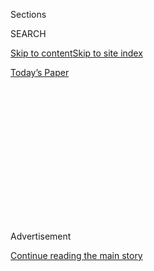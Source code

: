 <div id="app">

<div>

<div>

<div>

<div class="NYTAppHideMasthead css-1q2w90k e1suatyy0">

<div class="section css-ui9rw0 e1suatyy2">

<div class="css-eph4ug er09x8g0">

<div class="css-6n7j50">

</div>

<span class="css-1dv1kvn">Sections</span>

<div class="css-10488qs">

<span class="css-1dv1kvn">SEARCH</span>

</div>

[Skip to content](#site-content)[Skip to site
index](#site-index)

</div>

<div class="css-10698na e1huz5gh0">

</div>

</div>

<div id="masthead-bar-one" class="section hasLinks css-15hmgas e1csuq9d3">

<div class="css-uqyvli e1csuq9d0">

</div>

<div class="css-1uqjmks e1csuq9d1">

</div>

<div class="css-9e9ivx">

[](https://myaccount.nytimes3xbfgragh.onion/auth/login?response_type=cookie&client_id=vi)

</div>

<div class="css-1bvtpon e1csuq9d2">

[Today’s
Paper](https://www.nytimes3xbfgragh.onion/section/todayspaper)

</div>

</div>

</div>

</div>

<div data-aria-hidden="false">

<div id="site-content" data-role="main">

<div>

<div class="css-1aor85t" style="opacity:0.000000001;z-index:-1;visibility:hidden">

<div class="css-1hqnpie">

<div class="css-epjblv">

<span class="css-100wwgy">10 Eclectic Homes to Get Lost
In</span>

</div>

<div class="css-k008qs">

<div class="css-o5pzib">

<span class="css-18z7m18"></span>

<div>

</div>

</div>

<span class="css-1n6z4y">https://nyti.ms/2zoiIfY</span>

<div class="css-1705lsu">

<div class="css-4xjgmj">

<div class="css-4skfbu" data-role="toolbar" data-aria-label="Social Media Share buttons, Save button, and Comments Panel with current comment count" data-testid="share-tools">

  - 
  - 
  - 
  - 
    
    <div class="css-6n7j50">
    
    </div>

  - 

</div>

</div>

</div>

</div>

</div>

</div>

<div class="css-13pd83m">

</div>

<div id="top-wrapper" class="css-1sy8kpn">

<div id="top-slug" class="css-l9onyx">

Advertisement

</div>

[Continue reading the main
story](#after-top)

<div class="ad top-wrapper" style="text-align:center;height:100%;display:block;min-height:250px">

<div id="top" class="place-ad" data-position="top" data-size-key="top">

</div>

</div>

<div id="after-top">

</div>

</div>

<div>

<div id="sponsor-wrapper" class="css-1hyfx7x">

<div id="sponsor-slug" class="css-19vbshk">

Supported by

</div>

[Continue reading the main
story](#after-sponsor)

<div id="sponsor" class="ad sponsor-wrapper" style="text-align:center;height:100%;display:block">

</div>

<div id="after-sponsor">

</div>

</div>

<div class="css-186x18t">

</div>

<div class="css-1vkm6nb ehdk2mb0">

# 10 Eclectic Homes to Get Lost In

</div>

Rooms that are not just different than those you’re self-isolating in
but unlike most others, too.

<div class="css-bn0qp euiyums0">

<div class="css-l15eau e16638kd2">

Published May 8, 2020Updated May 9,
2020

</div>

<div class="css-4xjgmj">

<div class="css-pvvomx" data-role="toolbar" data-aria-label="Social Media Share buttons, Save button, and Comments Panel with current comment count" data-testid="share-tools">

  - 
  - 
  - 
  - 
    
    <div class="css-6n7j50">
    
    </div>

  - 

</div>

</div>

</div>

</div>

<div class="section meteredContent css-1r7ky0e" name="articleBody" itemprop="articleBody">

<div class="css-1fanzo5 StoryBodyCompanionColumn">

<div class="css-53u6y8">

Months into collective efforts to [flatten the
curve](https://www.nytimes3xbfgragh.onion/article/flatten-curve-coronavirus.html),
those of us lucky enough to be [working
remotely](https://www.nytimes3xbfgragh.onion/2020/03/10/technology/working-from-home.html)
may be feeling overly familiar with our own homes, rooms once traveled
through quite casually on our way to somewhere else and that must now
function as our entire world. Inevitably, they fall short, and we start
to imagine ourselves — worry-free — in different, better versions. [Zoom
calls](https://www.nytimes3xbfgragh.onion/2020/04/09/technology/zoom-security.html)
and Instagram Live clips taunt us with small slivers of alternatives —
intimacy has, in so many ways, been curtailed, and yet we’re getting
glimpses into spaces we’ve never seen before. Perhaps you, too, have
been distracted by the poster, stack of books or unusually colored wall
behind the person on the other end of the platform and wondered about
what is just out of view and what it might reveal about its owner’s true
essence.

</div>

</div>

<div>

</div>

<div class="css-1fanzo5 StoryBodyCompanionColumn">

<div class="css-53u6y8">

To satisfy that voyeuristic impulse, we recommend browsing some of the
most eclectic homes featured in T. These spaces are imbued not simply
with good taste (which over time can become stale) but with a point of
view, and therefore really do seem like worlds unto themselves. Take the
immaculately preserved Corona, Queens,
[abode](https://www.nytimes3xbfgragh.onion/2020/02/20/t-magazine/louis-armstrong-home-queens.html)
of the musician Louis Armstrong (with its mirrored bathroom and
space-age-inspired kitchen), a [surrealist
house](https://www.nytimes3xbfgragh.onion/2019/11/05/t-magazine/portland-house-allie-furlotti-osmose-design.html)
in Portland with LED lights lining the staircase or an erotic film
studio turned [California dream
house](https://www.nytimes3xbfgragh.onion/2018/09/14/t-magazine/los-angeles-dream-house-flamingo-estate.html).
Each one is its own sort of sanctuary, and a virtual tour or two is sure
to get you, however briefly, out of your house and head.

</div>

</div>

![<span class="css-1l9o2ey e13ogyst0">The artist and creative director
invite T into their eclectic farmhouse, Linceowitz, in Ghent,
N.Y.</span><span class="css-cch8ym"><span class="css-1dv1kvn">Credit</span><span class="css-1nlbvxy e1z0qqy90" itemprop="copyrightHolder"><span class="css-1ly73wi e1tej78p0">Credit...</span><span>Scott
J.
Ross</span></span></span>](https://static01.graylady3jvrrxbe.onion/images/2019/07/16/t-magazine/16tmag-cary-01/16tmag-cary-01-videoSixteenByNineJumbo1600.png)

<div class="css-1fanzo5 StoryBodyCompanionColumn">

<div class="css-53u6y8">

### <span>**[An Eccentric Upstate Home That Some People Confuse for a Restaurant](https://www.nytimes3xbfgragh.onion/2019/07/17/t-magazine/art/cary-leibowitz-simon-lince-upstate-home.html)**</span>

In 2005, the creative director Simon Lince and the artist Cary Leibowitz
(who sometimes works under the memorable sobriquet Candy Ass) purchased
a [farmhouse in
Ghent](https://www.nytimes3xbfgragh.onion/2017/10/23/t-magazine/columbia-county-gay-utopia-new-york.html),
in upstate New York. Its main purpose was to act as a weekend retreat
(Leibowitz owns a [no less distinctive
townhouse](https://www.nytimes3xbfgragh.onion/video/t-magazine/design/100000005955125/house-tour-cary-leibowitz.html?playlistId=video/house-tours)
in Harlem), but it’s also an effective warehouse for their sprawling
collection of antiques and art objects — including a marquee of aluminum
letters spelling out “Linceowitz,” a combination of their two names,
below which, in 2016, the couple married.

</div>

</div>

<div class="css-1fanzo5 StoryBodyCompanionColumn">

<div class="css-53u6y8">

-----

</div>

</div>

<div class="css-79elbk" data-testid="photoviewer-wrapper">

<div class="css-z3e15g" data-testid="photoviewer-wrapper-hidden">

</div>

<div class="css-1a48zt4 ehw59r15" data-testid="photoviewer-children">

![<span class="css-1l9o2ey e13ogyst0" data-aria-hidden="true">In the
master bedroom, the Armstrongs’ floral bedding beneath a crystal
chandelier that’s partly reflected in the silver
wallpaper.</span><span class="css-1nlbvxy e1z0qqy90" itemprop="copyrightHolder"><span class="css-1ly73wi e1tej78p0">Credit...</span><span>Chris
Mottalini</span></span>](https://static01.graylady3jvrrxbe.onion/images/2020/02/20/t-magazine/20tmag-louisarmstrong-slide-EEFM/20tmag-louisarmstrong-slide-EEFM-articleLarge.jpg?quality=75&auto=webp&disable=upscale)

</div>

</div>

<div class="css-1fanzo5 StoryBodyCompanionColumn">

<div class="css-53u6y8">

### <span>**[Louis Armstrong, the King of Queens](https://www.nytimes3xbfgragh.onion/2020/02/20/t-magazine/louis-armstrong-home-queens.html)**</span>

Nearly 50 years after Louis Armstrong’s death, his Corona, Queens, home
— now the site of the [Louis Armstrong House
Museum](https://www.louisarmstronghouse.org/) — remains remarkably well
preserved, right down to the half-full bottle of Jack Daniel’s that
remains in his liquor cabinet. As a result, it’s not only a stunning
tribute to the musician (housing an archive of his books and his array
of trumpets) but also to the influence of midcentury design.

-----

</div>

</div>

![<span class="css-1l9o2ey e13ogyst0">The designer shows T his favorite
mementos, including an antique painting of a Flemish Burgher who looks
like his
shrink.</span>](https://static01.graylady3jvrrxbe.onion/images/2019/03/04/t-magazine/04tmag-isaac-mizrahi/04tmag-isaac-mizrahi-videoSixteenByNineJumbo1600.png)

<div class="css-1fanzo5 StoryBodyCompanionColumn">

<div class="css-53u6y8">

### <span>**[Inside Isaac Mizrahi’s Art-Filled Greenwich Village Apartment](https://www.nytimes3xbfgragh.onion/2019/03/06/t-magazine/isaac-mizrahi-home-tour.html)**</span>

After purchasing three contiguous apartments on the 14th floor of a
prewar Greenwich Village apartment building, the designer [Isaac
Mizrahi](https://www.nytimes3xbfgragh.onion/topic/person/isaac-mizrahi)
set about connecting them, creating a roomy, art-filled nest where he
can, he says, “adjust knickknacks” and “watch ‘Jeopardy\!’ on DVR” — his
favorite pastime. The views of Lower Manhattan are pretty nice, too.

-----

</div>

</div>

![<span class="css-1l9o2ey e13ogyst0">The artist, best known for his
handmade octopus chandeliers, shows off his Victorian Gothic brownstone
in South
Philadelphia.</span><span class="css-cch8ym"><span class="css-1dv1kvn">Credit</span><span class="css-1nlbvxy e1z0qqy90" itemprop="copyrightHolder"><span class="css-1ly73wi e1tej78p0">Credit...</span><span>Scott
J.
Ross</span></span></span>](https://static01.graylady3jvrrxbe.onion/images/2020/03/23/t-magazine/23tmag-wallacavage/23tmag-wallacavage-videoSixteenByNine3000.jpg)

<div class="css-1fanzo5 StoryBodyCompanionColumn">

<div class="css-53u6y8">

### <span>**[An Artist’s Gothic Townhouse, Filled With Octopus-Shaped Lamps](https://www.nytimes3xbfgragh.onion/2020/03/25/t-magazine/adam-wallacavage-home.html)**</span>

Home and work blend seamlessly together within the lighting designer and
sculptor Adam Wallacavage’s Philadelphia brownstone: The same year that
he purchased the three-story house, in 2000, he made his first octopus
chandelier, on a whim, for his Jules Verne-themed living room. The piece
— and subsequent iterations of it, many of which adorn other rooms in
the house — quickly became a signature of his practice. Throughout,
taxidermy and Art Nouveau details abound, but the sea remains a
preoccupation: As Wallacavage says, “You never know what could wash up.”

-----

</div>

</div>

<div class="css-79elbk" data-testid="photoviewer-wrapper">

<div class="css-z3e15g" data-testid="photoviewer-wrapper-hidden">

</div>

<div class="css-1a48zt4 ehw59r15" data-testid="photoviewer-children">

<div class="css-1xdhyk6 erfvjey0">

<span class="css-1ly73wi e1tej78p0">Image</span>

<div class="css-zjzyr8">

<div data-testid="lazyimage-container" style="height:290px">

</div>

</div>

</div>

<span class="css-1l9o2ey e13ogyst0" data-aria-hidden="true">For the
living room of Allie Furlotti and Adam Kostiv’s Portland home, the firm
Osmose Design made a custom enameled birch D.J. station to pair with a
B\&B Italia sofa, a Glas Italia coffee table and a Lievore Altherr
Molina for Arper Colina lounge chair upholstered in Tibetan lamb’s
wool.</span><span class="css-1nlbvxy e1z0qqy90" itemprop="copyrightHolder"><span class="css-1ly73wi e1tej78p0">Credit...</span><span>Dave
Lauridsen</span></span>

</div>

</div>

<div class="css-1fanzo5 StoryBodyCompanionColumn">

<div class="css-53u6y8">

### <span>**[Outside, It’s Another Portland House. Inside, It’s Something Else.](https://www.nytimes3xbfgragh.onion/2019/11/05/t-magazine/portland-house-allie-furlotti-osmose-design.html)**</span>

In a tidy, polite neighborhood in Portland, Ore., the home of the
comedian and philanthropist Allie Furlotti and the multimedia artist
Adam Kostiv is, Nick Marino writes, “a Trojan horse of subversive
design.” From the exterior, it’s unobtrusive; inside, though, it’s lined
with unexpected materials (labradorite — “Carrara marble gone goth” —
and vinyl) and dotted with surrealist details, a result of a thoughtful,
offbeat redesign by Andee Hess of [Osmose
Design](http://www.osmosedesign.com/).

-----

</div>

</div>

<div class="css-a7yk8a e73j0it0">

<div class="css-1xdhyk6 erfvjey0">

<span class="css-1ly73wi e1tej78p0">Image</span>

<div class="css-zjzyr8">

<div data-testid="lazyimage-container" style="height:515.5555555555555px">

</div>

</div>

</div>

<span class="css-1l9o2ey e13ogyst0" data-aria-hidden="true">In a hallway
to the bathroom of Guillermo Santomà‘s Casa Horta, a Quinta chair by
Mario Botta and an Arnold Circus stool by Martino Gamper modified by
Santomà.</span><span class="css-1nlbvxy e1z0qqy90" itemprop="copyrightHolder"><span class="css-1ly73wi e1tej78p0">Credit...</span><span>Ricardo
Labougle</span></span>

<div class="css-1xdhyk6 erfvjey0">

<span class="css-1ly73wi e1tej78p0">Image</span>

<div class="css-zjzyr8">

<div data-testid="lazyimage-container" style="height:515.5555555555555px">

</div>

</div>

</div>

<span class="css-1l9o2ey e13ogyst0" data-aria-hidden="true">Santomà
managed to fit a small pool in the
backyard.</span><span class="css-1nlbvxy e1z0qqy90" itemprop="copyrightHolder"><span class="css-1ly73wi e1tej78p0">Credit...</span><span>Ricardo
Labougle</span></span>

</div>

<div class="css-1fanzo5 StoryBodyCompanionColumn">

<div class="css-53u6y8">

### <span>**[In Barcelona, a House That Was Remade by Taking It Apart](https://www.nytimes3xbfgragh.onion/2018/08/27/t-magazine/architect-guillermo-santoma-casa-horta-barcelona.html)**</span>

The furniture designer [Guillermo
Santomà](http://guillermosantoma.com/)’s Casa Horta in Barcelona is
another house that plays tricks on the visitor: What at first appears to
be a modest single-story home actually comprises three stories, with
rooms that seem to melt into one another thanks to shared color schemes,
holes in walls and grated floors that light shines through. The bones of
the house date back to the early 1900s, but after purchasing it roughly
six years ago, Santomà and a small crew started remodeling, which, for
the most part, meant tearing down existing walls and creating space. In
a way, the result is an extension of his design practice: “That it
grows, that it connects, that it gets mixed up,” he says, “you don’t
quite know where one thing ends and another begins.”

-----

</div>

</div>

<div class="css-79elbk" data-testid="photoviewer-wrapper">

<div class="css-z3e15g" data-testid="photoviewer-wrapper-hidden">

</div>

<div class="css-1a48zt4 ehw59r15" data-testid="photoviewer-children">

<div class="css-1xdhyk6 erfvjey0">

<span class="css-1ly73wi e1tej78p0">Image</span>

<div class="css-zjzyr8">

<div data-testid="lazyimage-container" style="height:290px">

</div>

</div>

</div>

<span class="css-1l9o2ey e13ogyst0" data-aria-hidden="true">Kevin
Nakashima has never moved from his family home, the first that his
father, George Nakashima, built on the property in 1946. In the office
sits the handcrafted walnut furniture for which his father became
famous, and a lifetime’s accumulation of art, books, papers and family
mementos, including artworks by Ben
Shahn.</span><span class="css-1nlbvxy e1z0qqy90" itemprop="copyrightHolder"><span class="css-1ly73wi e1tej78p0">Credit...</span><span>Chris
Mottalini</span></span>

</div>

</div>

<div class="css-1fanzo5 StoryBodyCompanionColumn">

<div class="css-53u6y8">

### <span>**[How Two Children Are Keeping Their Father’s Design Legacy Alive](https://www.nytimes3xbfgragh.onion/2020/03/16/t-magazine/george-nakashima-legacy.html)**</span>

Throughout the middle of the 20th century, the furniture designer George
Nakashima developed a parcel of land in eastern Pennsylvania into an
8.8-acre compound that housed his design studio and his family —
including his daughter,
[Mira](https://www.nytimes3xbfgragh.onion/2013/09/05/garden/mira-nakashima-a-daughter-knocks-on-wood.html),
and son, Kevin, both of whom still live in the homes their father
created. These days, the structures stand as a monument to Nakashima’s
legacy and to the folk-art principles he upheld: utilitarian, deeply
personal and beautiful.

</div>

</div>

<div class="css-1fanzo5 StoryBodyCompanionColumn">

<div class="css-53u6y8">

-----

</div>

</div>

![<span class="css-1l9o2ey e13ogyst0">Richard Christiansen, the founder
of Chandelier Creative, shows off his newly renovated Los Angeles home
that once headquartered an erotic film
studio.</span><span class="css-cch8ym"><span class="css-1dv1kvn">Credit</span><span class="css-1nlbvxy e1z0qqy90" itemprop="copyrightHolder"><span class="css-1ly73wi e1tej78p0">Credit...</span><span>Scott
J.
Ross</span></span></span>](https://static01.graylady3jvrrxbe.onion/images/2018/09/14/t-magazine/14tmag-flamingo-estate/14tmag-flamingo-estate-videoSixteenByNine3000.jpg)

<div class="css-1fanzo5 StoryBodyCompanionColumn">

<div class="css-53u6y8">

### <span>**[How a Love of Jane Fonda and the Color Pink Created a California Dream House](https://www.nytimes3xbfgragh.onion/2018/09/14/t-magazine/los-angeles-dream-house-flamingo-estate.html)**</span>

You don’t even have to step through the front door to be charmed by the
creative director [Richard
Christiansen](https://www.nytimes3xbfgragh.onion/2019/03/14/t-magazine/owl-bureau-los-angeles-book-store.html)’s
aptly named Flamingo Estate (the exterior of the Los Angeles house is
painted a soft pink). Christiansen himself made an offer on the home
before ever setting foot inside. It was only afterward that he began to
uncover its unexpected history as the headquarters of an erotic film
studio.

-----

</div>

</div>

<div class="css-a7yk8a e73j0it0">

<div class="css-1xdhyk6 erfvjey0">

<span class="css-1ly73wi e1tej78p0">Image</span>

<div class="css-zjzyr8">

<div data-testid="lazyimage-container" style="height:580px">

</div>

</div>

</div>

<span class="css-1l9o2ey e13ogyst0" data-aria-hidden="true">The
courtyard of House N (2008), in Oita. The architect Sou Fujimoto has
become known for his adventurous
designs.</span><span class="css-1nlbvxy e1z0qqy90" itemprop="copyrightHolder"><span class="css-1ly73wi e1tej78p0">Credit...</span><span>Benjamin
Hosking</span></span>

<div class="css-1xdhyk6 erfvjey0">

<span class="css-1ly73wi e1tej78p0">Image</span>

<div class="css-zjzyr8">

<div data-testid="lazyimage-container" style="height:580px">

</div>

</div>

</div>

<span class="css-1l9o2ey e13ogyst0" data-aria-hidden="true">Omotesando
Branches, a 2014 multiuse building with an apartment, offices and
ground-floor retail space, in the Shibuya district of
Tokyo.</span><span class="css-1nlbvxy e1z0qqy90" itemprop="copyrightHolder"><span class="css-1ly73wi e1tej78p0">Credit...</span><span>Benjamin
Hosking</span></span>

</div>

<div class="css-1fanzo5 StoryBodyCompanionColumn">

<div class="css-53u6y8">

### <span>**[The Architect Making Conceptual Art Out of Buildings](https://www.nytimes3xbfgragh.onion/2020/03/02/t-magazine/sou-fujimoto.html)**</span>

The architect [Sou Fujimoto](http://www.sou-fujimoto.net/) spent the six
years following his graduation from the University of Tokyo doing, well,
nothing. During that period, [Nikil
Saval](https://www.nytimes3xbfgragh.onion/by/nikil-saval) writes, he
honed “his idea of what architecture ought to be.” And it proved
fruitful: He has since gone on to render that idea — interrogating sets
of oppositions like city and nature, inside and outside, isolation and
exposure — in a series of clever, conceptual buildings and residences.
The architect’s work, in Tokyo and beyond, stands out for its “perfect
fusion of conceptual daring and architectural
function.”

-----

</div>

</div>

<div class="css-79elbk" data-testid="photoviewer-wrapper">

<div class="css-z3e15g" data-testid="photoviewer-wrapper-hidden">

</div>

<div class="css-1a48zt4 ehw59r15" data-testid="photoviewer-children">

<div class="css-1xdhyk6 erfvjey0">

<span class="css-1ly73wi e1tej78p0">Image</span>

<div class="css-zjzyr8">

<div data-testid="lazyimage-container" style="height:309.3333333333333px">

</div>

</div>

</div>

<span class="css-1l9o2ey e13ogyst0" data-aria-hidden="true">Graciela
Iturbide on the rooftop terrace of the studio that her son Mauricio
Rocha co-designed for her in Mexico
City.</span><span class="css-1nlbvxy e1z0qqy90" itemprop="copyrightHolder"><span class="css-1ly73wi e1tej78p0">Credit...</span><span>Ben
Sklar</span></span>

</div>

</div>

<div class="css-1fanzo5 StoryBodyCompanionColumn">

<div class="css-53u6y8">

### <span>**[The Sunlit Studio a Son Built for His Photographer Mother](https://www.nytimes3xbfgragh.onion/2018/05/18/t-magazine/design/graciela-iturbide-mauricio-rocha-studio.html)**</span>

The architect Mauricio Rocha, of the firm [Taller / Mauricio Rocha +
Gabriela Carrillo](http://www.tallerdearquitectura.com.mx/), has
designed university buildings and museums — but it’s the studio he
created for his mother, the renowned photographer [Graciela
Iturbide](https://www.nytimes3xbfgragh.onion/2019/01/08/lens/graciela-iturbide-mexico-photos.html),
that is among his most significant works. It emerged out of hundreds of
possible designs and two years of work, and represents a personal
creative exchange as much as a professional one: “We share ideas about
the way we see the world,” said Rocha.

</div>

</div>

<div>

</div>

</div>

<div>

</div>

<div>

</div>

<div>

</div>

<div>

<div id="bottom-wrapper" class="css-1ede5it">

<div id="bottom-slug" class="css-l9onyx">

Advertisement

</div>

[Continue reading the main
story](#after-bottom)

<div id="bottom" class="ad bottom-wrapper" style="text-align:center;height:100%;display:block;min-height:90px">

</div>

<div id="after-bottom">

</div>

</div>

</div>

</div>

</div>

## Site Index

<div>

</div>

## Site Information Navigation

  - [© <span>2020</span> <span>The New York Times
    Company</span>](https://help.nytimes3xbfgragh.onion/hc/en-us/articles/115014792127-Copyright-notice)

<!-- end list -->

  - [NYTCo](https://www.nytco.com/)
  - [Contact
    Us](https://help.nytimes3xbfgragh.onion/hc/en-us/articles/115015385887-Contact-Us)
  - [Work with us](https://www.nytco.com/careers/)
  - [Advertise](https://nytmediakit.com/)
  - [T Brand Studio](http://www.tbrandstudio.com/)
  - [Your Ad
    Choices](https://www.nytimes3xbfgragh.onion/privacy/cookie-policy#how-do-i-manage-trackers)
  - [Privacy](https://www.nytimes3xbfgragh.onion/privacy)
  - [Terms of
    Service](https://help.nytimes3xbfgragh.onion/hc/en-us/articles/115014893428-Terms-of-service)
  - [Terms of
    Sale](https://help.nytimes3xbfgragh.onion/hc/en-us/articles/115014893968-Terms-of-sale)
  - [Site
    Map](https://spiderbites.nytimes3xbfgragh.onion)
  - [Help](https://help.nytimes3xbfgragh.onion/hc/en-us)
  - [Subscriptions](https://www.nytimes3xbfgragh.onion/subscription?campaignId=37WXW)

</div>

</div>

</div>

</div>
